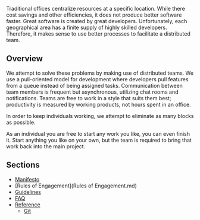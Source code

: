 Traditional offices centralize resources at a specific location. While there 
cost savings and other efficiencies, it does not produce better software faster. 
Great software is created by great developers. Unfortunately, each geographical 
area has a finite supply of highly skilled developers. Therefore, it makes sense
to use better processes to facilitate a distributed team. 

## Overview

We attempt to solve these problems by making use of distributed teams.
We use a pull-oriented model for development where developers pull features from a queue instead of being assigned tasks.
Communication between team members is frequent but asynchronous, utilizing chat rooms and notifications.
Teams are free to work in a style that suits them best;
productivity is measured by working products, not hours spent in an office.

In order to keep individuals working,
we attempt to eliminate as many blocks as possible.

As an individual you are free to start any work you like, you can even finish it.
Start anything you like on your own,
but the team is required to bring that work back into the main project.

## Sections

* [Manifesto](Manifesto.md)
* [Rules of Engagement](Rules of Engagement.md)
* [Guidelines](Guidelines.md)
* [FAQ](Faq.md)
* [Reference](Reference.md)
	* [Git](Git.md)
